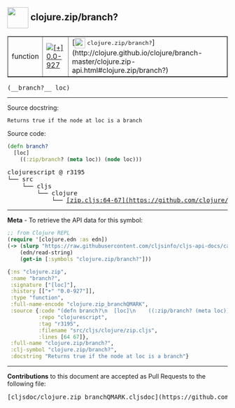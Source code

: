 ## <img width="48px" valign="middle" src="http://i.imgur.com/Hi20huC.png"> clojure.zip/branch?

 <table border="1">
<tr>

<td>function</td>
<td><a href="https://github.com/cljsinfo/cljs-api-docs/tree/0.0-927"><img valign="middle" alt="[+] 0.0-927" src="https://img.shields.io/badge/+-0.0--927-lightgrey.svg"></a> </td>
<td>
[<img height="24px" valign="middle" src="http://i.imgur.com/1GjPKvB.png"> <samp>clojure.zip/branch?</samp>](http://clojure.github.io/clojure/branch-master/clojure.zip-api.html#clojure.zip/branch?)
</td>
</tr>
</table>

 <samp>
(__branch?__ loc)<br>
</samp>

---




Source docstring:

```
Returns true if the node at loc is a branch
```

Source code:

```clj
(defn branch?
  [loc]
    ((:zip/branch? (meta loc)) (node loc)))
```

 <pre>
clojurescript @ r3195
└── src
    └── cljs
        └── clojure
            └── <ins>[zip.cljs:64-67](https://github.com/clojure/clojurescript/blob/r3195/src/cljs/clojure/zip.cljs#L64-L67)</ins>
</pre>


---

__Meta__ - To retrieve the API data for this symbol:

```clj
;; from Clojure REPL
(require '[clojure.edn :as edn])
(-> (slurp "https://raw.githubusercontent.com/cljsinfo/cljs-api-docs/catalog/cljs-api.edn")
    (edn/read-string)
    (get-in [:symbols "clojure.zip/branch?"]))
```

```clj
{:ns "clojure.zip",
 :name "branch?",
 :signature ["[loc]"],
 :history [["+" "0.0-927"]],
 :type "function",
 :full-name-encode "clojure.zip_branchQMARK",
 :source {:code "(defn branch?\n  [loc]\n    ((:zip/branch? (meta loc)) (node loc)))",
          :repo "clojurescript",
          :tag "r3195",
          :filename "src/cljs/clojure/zip.cljs",
          :lines [64 67]},
 :full-name "clojure.zip/branch?",
 :clj-symbol "clojure.zip/branch?",
 :docstring "Returns true if the node at loc is a branch"}

```

---

__Contributions__ to this document are accepted as Pull Requests to the following file:

 <pre>
[cljsdoc/clojure.zip_branchQMARK.cljsdoc](https://github.com/cljsinfo/cljs-api-docs/blob/master/cljsdoc/clojure.zip_branchQMARK.cljsdoc)
</pre>


